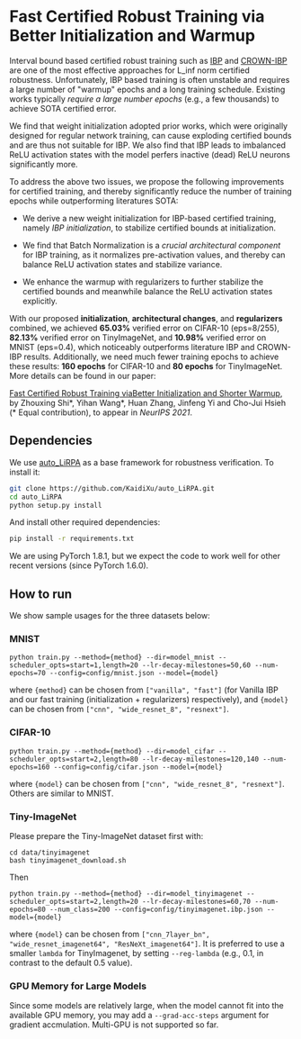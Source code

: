 # Fast Certified Robust Training via Better Initialization and Warmup

Interval bound based certified robust training such as [IBP](https://github.com/deepmind/interval-bound-propagation) and [CROWN-IBP](https://github.com/huanzhang12/CROWN-IBP) are one of the most effective approaches for L_inf norm certified robustness. Unfortunately, IBP based training is often unstable and requires a large number of "warmup" epochs and a long training schedule. Existing works typically *require a large number epochs* (e.g., a few thousands) to achieve SOTA certified error. 

We find that weight initialization adopted prior works, which were originally designed for regular network training, can cause exploding certified bounds and are thus not suitable for IBP.  We also find that IBP leads to imbalanced ReLU activation states with the model perfers inactive (dead) ReLU neurons significantly more.

To address the above two issues, we propose the following improvements for certified training, and thereby significantly reduce the number of training epochs while outperforming literatures SOTA:

- We derive a new weight initialization for IBP-based certified training, namely *IBP initialization*, to stabilize certified bounds at initialization. 

- We find that Batch Normalization is a *crucial architectural component* for IBP training, as it normalizes pre-activation values, and thereby can balance ReLU activation states and stabilize variance.

- We enhance the warmup with regularizers to further stabilize the certified bounds and meanwhile balance the ReLU activation states explicitly.

With our proposed **initialization**, **architectural changes**, and **regularizers** combined, we achieved **65.03%** verified error on CIFAR-10 (eps=8/255), **82.13%** verified error on TinyImageNet, and **10.98%** verified error on MNIST (eps=0.4), which noticeably outperforms literature IBP and CROWN-IBP results. Additionally, we need much fewer training epochs to achieve these results: **160 epochs** for CIFAR-10 and **80 epochs** for TinyImageNet. More details can be found in our paper:

[Fast Certified Robust Training viaBetter Initialization and Shorter Warmup](https://arxiv.org/abs/2103.17268), by Zhouxing Shi*, Yihan Wang*, Huan Zhang, Jinfeng Yi and Cho-Jui Hsieh (\* Equal contribution), to appear in *NeurIPS 2021*.

## Dependencies

We use [auto_LiRPA](https://github.com/KaidiXu/auto_LiRPA) as a base framework for robustness verification. To install it:

```bash
git clone https://github.com/KaidiXu/auto_LiRPA.git
cd auto_LiRPA
python setup.py install
```

And install other required dependencies:

```bash
pip install -r requirements.txt
```

We are using PyTorch 1.8.1, but we expect the code to work well for other recent versions (since PyTorch 1.6.0).

## How to run

We show sample usages for the three datasets below:

### MNIST

```
python train.py --method={method} --dir=model_mnist --scheduler_opts=start=1,length=20 --lr-decay-milestones=50,60 --num-epochs=70 --config=config/mnist.json --model={model} 
```

where `{method}` can be chosen from `["vanilla", "fast"]` (for Vanilla IBP and our fast training (initialization + regularizers) respectively), and `{model}` can be chosen from `["cnn", "wide_resnet_8", "resnext"]`. 

### CIFAR-10

```
python train.py --method={method} --dir=model_cifar --scheduler_opts=start=2,length=80 --lr-decay-milestones=120,140 --num-epochs=160 --config=config/cifar.json --model={model} 
```

where `{model}` can be chosen from `["cnn", "wide_resnet_8", "resnext"]`. Others are similar to MNIST.

### Tiny-ImageNet

Please prepare the Tiny-ImageNet dataset first with:
```
cd data/tinyimagenet
bash tinyimagenet_download.sh
```

Then
```
python train.py --method={method} --dir=model_tinyimagenet --scheduler_opts=start=2,length=20 --lr-decay-milestones=60,70 --num-epochs=80 --num_class=200 --config=config/tinyimagenet.ibp.json --model={model}
```
where `{model}` can be chosen from `["cnn_7layer_bn", "wide_resnet_imagenet64", "ResNeXt_imagenet64"]`.  It is preferred to use a smaller `lambda` for TinyImagenet, by setting `--reg-lambda` (e.g., 0.1, in contrast to the default 0.5 value).

### GPU Memory for Large Models

Since some models are relatively large, when the model cannot fit into the available GPU memory, you may add a `--grad-acc-steps` argument for gradient accmulation. Multi-GPU is not supported so far.
